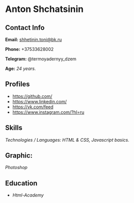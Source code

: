 <h1>Anton Shchatsinin</h1>

<h2>Contact Info</h2>

**Email:** shhetinin.toni@bk.ru

**Phone:** +37533628002

**Telegram:** @termoyadernyy_dzem

**Age:**
*24 years.*

<h2>Profiles</h2>

* https://github.com/  
* https://www.linkedin.com/  
* https://vk.com/feed  
* https://www.instagram.com/?hl=ru


<h2>Skills</h2>

*Technologies / Languages: HTML & CSS, Javascript  basics.*

<h2>Graphic:</h2>

*Photoshop*

<h2>Education</h2>

* *Html-Academy* 